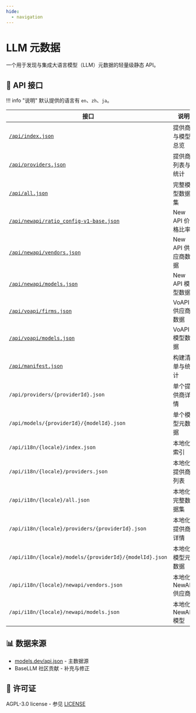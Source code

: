 ```yaml
---
hide:
  - navigation
---
```


# LLM 元数据

一个用于发现与集成大语言模型（LLM）元数据的轻量级静态 API。

## 📡 API 接口

!!! info "说明"
    默认提供的语言有 `en`、`zh`、`ja`。

| 接口                                                                                                                   | 说明                 | 示例                                                                                |
| ---------------------------------------------------------------------------------------------------------------------- | -------------------- | ----------------------------------------------------------------------------------- |
| [`/api/index.json`](https://basellm.github.io/llm-metadata/api/index.json)                                             | 提供商与模型总览     | 获取所有提供商与模型的基础信息                                                      |
| [`/api/providers.json`](https://basellm.github.io/llm-metadata/api/providers.json)                                     | 提供商列表与统计     | 获取提供商列表以及模型数量统计                                                      |
| [`/api/all.json`](https://basellm.github.io/llm-metadata/api/all.json)                                                 | 完整模型数据集       | 获取所有模型的详细信息                                                              |
| [`/api/newapi/ratio_config-v1-base.json`](https://basellm.github.io/llm-metadata/api/newapi/ratio_config-v1-base.json) | New API 价格比率     | New API 系统用于价格计算的比率配置                                                  |
| [`/api/newapi/vendors.json`](https://basellm.github.io/llm-metadata/api/newapi/vendors.json)                           | New API 供应商数据   | 适配 New API 系统的供应商数据行                                                     |
| [`/api/newapi/models.json`](https://basellm.github.io/llm-metadata/api/newapi/models.json)                             | New API 模型数据     | 适配 New API 系统的模型数据行                                                     |
| [`/api/voapi/firms.json`](https://basellm.github.io/llm-metadata/api/voapi/firms.json)                             | VoAPI 供应商数据     | 适配 VoAPI 系统的供应商数据行                                                    |
| [`/api/voapi/models.json`](https://basellm.github.io/llm-metadata/api/voapi/models.json)                             | VoAPI 模型数据       | 适配 VoAPI 系统的模型数据行                                                       |
| [`/api/manifest.json`](https://basellm.github.io/llm-metadata/api/manifest.json)                                       | 构建清单与统计       | 构建信息与数据统计                                                                  |
| `/api/providers/{providerId}.json`                                                                                     | 单个提供商详情       | 示例：`/api/providers/openai.json`                                                  |
| `/api/models/{providerId}/{modelId}.json`                                                                              | 单个模型元数据       | 示例：`/api/models/openai/gpt-4.json`                                               |
| `/api/i18n/{locale}/index.json`                                                                                        | 本地化索引           | 示例：`https://basellm.github.io/llm-metadata/api/i18n/zh/index.json`               |
| `/api/i18n/{locale}/providers.json`                                                                                    | 本地化提供商列表     | 示例：`https://basellm.github.io/llm-metadata/api/i18n/ja/providers.json`           |
| `/api/i18n/{locale}/all.json`                                                                                          | 本地化完整数据集     | 示例：`https://basellm.github.io/llm-metadata/api/i18n/zh/all.json`                 |
| `/api/i18n/{locale}/providers/{providerId}.json`                                                                       | 本地化提供商详情     | 示例：`https://basellm.github.io/llm-metadata/api/i18n/zh/providers/openai.json`    |
| `/api/i18n/{locale}/models/{providerId}/{modelId}.json`                                                                | 本地化模型元数据     | 示例：`https://basellm.github.io/llm-metadata/api/i18n/ja/models/openai/gpt-4.json` |
| `/api/i18n/{locale}/newapi/vendors.json`                                                                               | 本地化 NewAPI 供应商 | 示例：`https://basellm.github.io/llm-metadata/api/i18n/zh/newapi/vendors.json`      |
| `/api/i18n/{locale}/newapi/models.json`                                                                                | 本地化 NewAPI 模型   | 示例：`https://basellm.github.io/llm-metadata/api/i18n/ja/newapi/models.json`       |

## 📊 数据来源

- [models.dev/api.json](https://models.dev/api.json) - 主数据源
- BaseLLM 社区贡献 - 补充与修正

## 📄 许可证

AGPL-3.0 license - 参见 [LICENSE](https://github.com/basellm/llm-metadata/blob/main/LICENSE)
